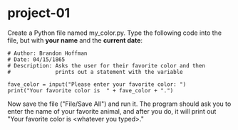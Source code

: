 # project-01

Create a Python file named my_color.py.  Type the following code into the file, but with **your name** and the **current date**:
```
# Author: Brandon Hoffman
# Date: 04/15/1865
# Description: Asks the user for their favorite color and then
#              prints out a statement with the variable

fave_color = input("Please enter your favorite color: ")
print("Your favorite color is  " + fave_color + ".")
```
Now save the file ("File/Save All") and run it.  The program should ask you to enter the name of your favorite animal, and after you do, it will print out "Your favorite color is \<whatever you typed\>."
